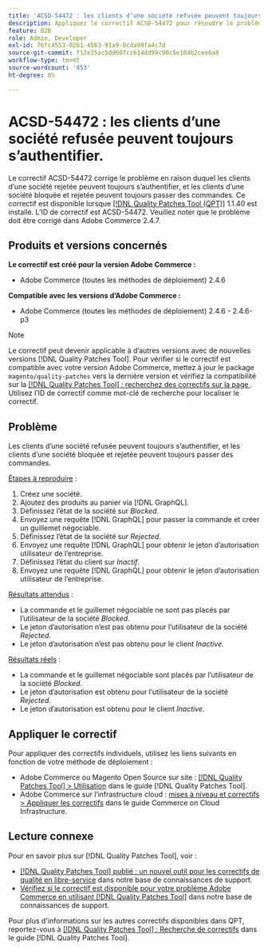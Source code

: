 ```yaml
---
title: 'ACSD-54472 : les clients d’une société refusée peuvent toujours s’authentifier'
description: Appliquez le correctif ACSD-54472 pour résoudre le problème Adobe Commerce en raison duquel les clients d’une société rejetée peuvent toujours s’authentifier, et les clients d’une société bloquée et rejetée peuvent toujours passer des commandes.
feature: B2B
role: Admin, Developer
exl-id: 76fc4553-02b1-4563-91a9-0cda99fa4c7d
source-git-commit: f12e25ac5dd607cc614dd99c90c5e104b2cee6a8
workflow-type: tm+mt
source-wordcount: '453'
ht-degree: 0%

---
```


# ACSD-54472 : les clients d’une société refusée peuvent toujours s’authentifier.

Le correctif ACSD-54472 corrige le problème en raison duquel les clients d’une société rejetée peuvent toujours s’authentifier, et les clients d’une société bloquée et rejetée peuvent toujours passer des commandes. Ce correctif est disponible lorsque [[!DNL Quality Patches Tool (QPT)]](/help/announcements/adobe-commerce-announcements/magento-quality-patches-released-new-tool-to-self-serve-quality-patches.md) 1.1.40 est installé. L’ID de correctif est ACSD-54472. Veuillez noter que le problème doit être corrigé dans Adobe Commerce 2.4.7.

## Produits et versions concernés

**Le correctif est créé pour la version Adobe Commerce :**

* Adobe Commerce (toutes les méthodes de déploiement) 2.4.6

**Compatible avec les versions d’Adobe Commerce :**

* Adobe Commerce (toutes les méthodes de déploiement) 2.4.6 - 2.4.6-p3

>[!NOTE]
>
>Le correctif peut devenir applicable à d’autres versions avec de nouvelles versions [!DNL Quality Patches Tool]. Pour vérifier si le correctif est compatible avec votre version Adobe Commerce, mettez à jour le package `magento/quality-patches` vers la dernière version et vérifiez la compatibilité sur la [[!DNL Quality Patches Tool] : recherchez des correctifs sur la page ](https://experienceleague.adobe.com/tools/commerce-quality-patches/index.html?lang=fr). Utilisez l’ID de correctif comme mot-clé de recherche pour localiser le correctif.

## Problème

Les clients d’une société refusée peuvent toujours s’authentifier, et les clients d’une société bloquée et rejetée peuvent toujours passer des commandes.

<u>Étapes à reproduire</u> :

1. Créez une société.
1. Ajoutez des produits au panier via [!DNL GraphQL].
1. Définissez l’état de la société sur *Blocked*.
1. Envoyez une requête [!DNL GraphQL] pour passer la commande et créer un guillemet négociable.
1. Définissez l’état de la société sur *Rejected*.
1. Envoyez une requête [!DNL GraphQL] pour obtenir le jeton d’autorisation utilisateur de l’entreprise.
1. Définissez l’état du client sur *Inactif*.
1. Envoyez une requête [!DNL GraphQL] pour obtenir le jeton d’autorisation utilisateur de l’entreprise.

<u>Résultats attendus</u> :

* La commande et le guillemet négociable ne sont pas placés par l’utilisateur de la société *Blocked*.
* Le jeton d’autorisation n’est pas obtenu pour l’utilisateur de la société *Rejected*.
* Le jeton d’autorisation n’est pas obtenu pour le client *Inactive*.

<u>Résultats réels</u> :

* La commande et le guillemet négociable sont placés par l’utilisateur de la société *Blocked*.
* Le jeton d’autorisation est obtenu pour l’utilisateur de la société *Rejected*.
* Le jeton d’autorisation est obtenu pour le client *Inactive*.

## Appliquer le correctif

Pour appliquer des correctifs individuels, utilisez les liens suivants en fonction de votre méthode de déploiement :

* Adobe Commerce ou Magento Open Source sur site : [[!DNL Quality Patches Tool] > Utilisation](https://experienceleague.adobe.com/docs/commerce-operations/tools/quality-patches-tool/usage.html?lang=fr) dans le guide [!DNL Quality Patches Tool].
* Adobe Commerce sur l’infrastructure cloud : [mises à niveau et correctifs > Appliquer les correctifs](https://experienceleague.adobe.com/docs/commerce-cloud-service/user-guide/develop/upgrade/apply-patches.html?lang=fr) dans le guide Commerce on Cloud Infrastructure.

## Lecture connexe

Pour en savoir plus sur [!DNL Quality Patches Tool], voir :

* [[!DNL Quality Patches Tool] publié : un nouvel outil pour les correctifs de qualité en libre-service](/help/announcements/adobe-commerce-announcements/magento-quality-patches-released-new-tool-to-self-serve-quality-patches.md) dans notre base de connaissances de support.
* [Vérifiez si le correctif est disponible pour votre problème Adobe Commerce en utilisant  [!DNL Quality Patches Tool]](/help/support-tools/patches-available-in-qpt-tool/check-patch-for-magento-issue-with-magento-quality-patches.md) dans notre base de connaissances de support.

Pour plus d&#39;informations sur les autres correctifs disponibles dans QPT, reportez-vous à [[!DNL Quality Patches Tool] : Recherche de correctifs](https://experienceleague.adobe.com/tools/commerce-quality-patches/index.html?lang=fr) dans le guide [!DNL Quality Patches Tool].
